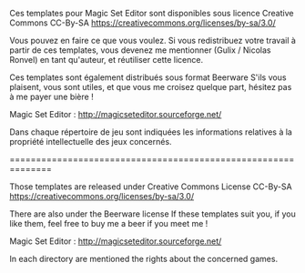 Ces templates pour Magic Set Editor sont disponibles sous licence Creative Commons CC-By-SA
https://creativecommons.org/licenses/by-sa/3.0/

Vous pouvez en faire ce que vous voulez.
Si vous redistribuez votre travail à partir de ces templates, vous devenez me mentionner (Gulix / Nicolas Ronvel) en tant qu'auteur, et réutiliser cette licence.

Ces templates sont également distribués sous format Beerware
S'ils vous plaisent, vous sont utiles, et que vous me croisez quelque part, hésitez pas à me payer une bière !

Magic Set Editor : http://magicseteditor.sourceforge.net/

Dans chaque répertoire de jeu sont indiquées les informations relatives à la propriété intellectuelle des jeux concernés.

==============================================================

Those templates are released under Creative Commons License CC-By-SA
https://creativecommons.org/licenses/by-sa/3.0/

There are also under the Beerware license
If these templates suit you, if you like them, feel free to buy me a beer if you meet me !

Magic Set Editor : http://magicseteditor.sourceforge.net/

In each directory are mentioned the rights about the concerned games.
